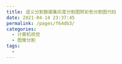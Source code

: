 ```yaml
---
title: 语义分割数据集灰度分割图转彩色分割图代码
date: 2021-04-14 23:37:45
permalink: /pages/f64db3/
categories:
  - 计算机视觉
  - 图像分割
tags:
  - 
---
```

